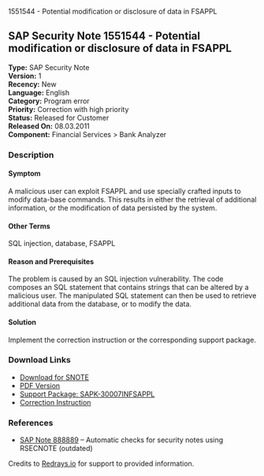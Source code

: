 1551544 - Potential modification or disclosure of data in FSAPPL

## SAP Security Note 1551544 - Potential modification or disclosure of data in FSAPPL

**Type:** SAP Security Note  
**Version:** 1  
**Recency:** New  
**Language:** English  
**Category:** Program error  
**Priority:** Correction with high priority  
**Status:** Released for Customer  
**Released On:** 08.03.2011  
**Component:** Financial Services > Bank Analyzer  

### Description

#### Symptom
A malicious user can exploit FSAPPL and use specially crafted inputs to modify data-base commands. This results in either the retrieval of additional information, or the modification of data persisted by the system.

#### Other Terms
SQL injection, database, FSAPPL

#### Reason and Prerequisites
The problem is caused by an SQL injection vulnerability. The code composes an SQL statement that contains strings that can be altered by a malicious user. The manipulated SQL statement can then be used to retrieve additional data from the database, or to modify the data.

#### Solution
Implement the correction instruction or the corresponding support package.

### Download Links
- [Download for SNOTE](https://notesdownloads.sap.com/note/0040000009194912017)
- [PDF Version](https://userapps.support.sap.com/sap/support/sfm/notes/print/0001551544?language=en-US&token=CE3C155276E22BFB2FC57A2E25A98549)
- [Support Package: SAPK-30007INFSAPPL](https://me.sap.com/supportpackage/SAPK-30007INFSAPPL)
- [Correction Instruction](https://me.sap.com/corrins/0001551544/1534)

### References
- [SAP Note 888889](https://me.sap.com/notes/888889) – Automatic checks for security notes using RSECNOTE (outdated)

Credits to [Redrays.io](https://redrays.io) for support to provided information.